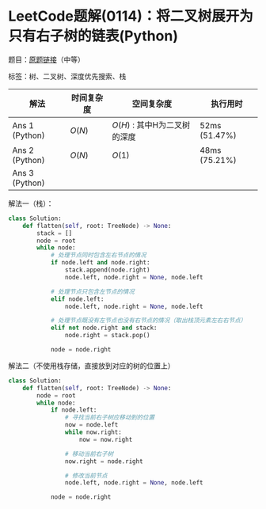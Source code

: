 # LeetCode题解(0114)：将二叉树展开为只有右子树的链表(Python)

题目：[原题链接](https://leetcode-cn.com/problems/flatten-binary-tree-to-linked-list/)（中等）

标签：树、二叉树、深度优先搜索、栈

| 解法           | 时间复杂度 | 空间复杂度                   | 执行用时      |
| -------------- | ---------- | ---------------------------- | ------------- |
| Ans 1 (Python) | $O(N)$     | $O(H)$ : 其中H为二叉树的深度 | 52ms (51.47%) |
| Ans 2 (Python) | $O(N)$     | $O(1)$                       | 48ms (75.21%) |
| Ans 3 (Python) |            |                              |               |

解法一（栈）：

```python
class Solution:
    def flatten(self, root: TreeNode) -> None:
        stack = []
        node = root
        while node:
            # 处理节点同时包含左右节点的情况
            if node.left and node.right:
                stack.append(node.right)
                node.left, node.right = None, node.left

            # 处理节点只包含左节点的情况
            elif node.left:
                node.left, node.right = None, node.left

            # 处理节点既没有左节点也没有右节点的情况（取出栈顶元素左右右节点）
            elif not node.right and stack:
                node.right = stack.pop()

            node = node.right
```

解法二（不使用栈存储，直接放到对应的树的位置上）

```python
class Solution:
    def flatten(self, root: TreeNode) -> None:
        node = root
        while node:
            if node.left:
                # 寻找当前右子树应移动到的位置
                now = node.left
                while now.right:
                    now = now.right

                # 移动当前右子树
                now.right = node.right

                # 修改当前节点
                node.left, node.right = None, node.left

            node = node.right
```